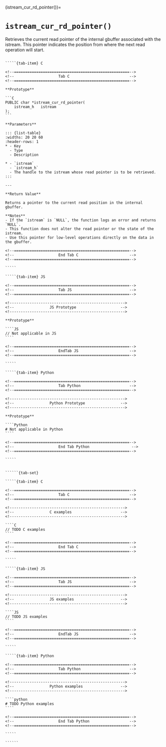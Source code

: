 <!-- ============================================================== -->
(istream_cur_rd_pointer())=
# `istream_cur_rd_pointer()`
<!-- ============================================================== -->

Retrieves the current read pointer of the internal gbuffer associated with the istream. This pointer indicates the position from where the next read operation will start.

<!------------------------------------------------------------>
<!--                    Prototypes                          -->
<!------------------------------------------------------------>

``````{tab-set}

`````{tab-item} C

<!--====================================================-->
<!--                    Tab C                           -->
<!--====================================================-->

**Prototype**

```C
PUBLIC char *istream_cur_rd_pointer(
    istream_h   istream
);
```

**Parameters**

::: {list-table}
:widths: 20 20 60
:header-rows: 1
* - Key
  - Type
  - Description

* - `istream`
  - `istream_h`
  - The handle to the istream whose read pointer is to be retrieved.
:::

---

**Return Value**

Returns a pointer to the current read position in the internal gbuffer.

**Notes**
- If the `istream` is `NULL`, the function logs an error and returns `NULL`.
- This function does not alter the read pointer or the state of the istream.
- Use this pointer for low-level operations directly on the data in the gbuffer.

<!--====================================================-->
<!--                    End Tab C                       -->
<!--====================================================-->

`````

`````{tab-item} JS

<!--====================================================-->
<!--                    Tab JS                          -->
<!--====================================================-->

<!---------------------------------------------------->
<!--                JS Prototype                    -->
<!---------------------------------------------------->

**Prototype**

````JS
// Not applicable in JS
````

<!--====================================================-->
<!--                    EndTab JS                       -->
<!--====================================================-->

`````

`````{tab-item} Python

<!--====================================================-->
<!--                    Tab Python                      -->
<!--====================================================-->

<!---------------------------------------------------->
<!--                Python Prototype                -->
<!---------------------------------------------------->

**Prototype**

````Python
# Not applicable in Python
````

<!--====================================================-->
<!--                    End Tab Python                   -->
<!--====================================================-->

`````

``````

<!------------------------------------------------------------>
<!--                    Examples                            -->
<!------------------------------------------------------------>

```````{dropdown} Examples

``````{tab-set}

`````{tab-item} C

<!--====================================================-->
<!--                    Tab C                           -->
<!--====================================================-->

<!---------------------------------------------------->
<!--                C examples                      -->
<!---------------------------------------------------->

````C
// TODO C examples
````

<!--====================================================-->
<!--                    End Tab C                       -->
<!--====================================================-->

`````

`````{tab-item} JS

<!--====================================================-->
<!--                    Tab JS                          -->
<!--====================================================-->

<!---------------------------------------------------->
<!--                JS examples                     -->
<!---------------------------------------------------->

````JS
// TODO JS examples
````

<!--====================================================-->
<!--                    EndTab JS                       -->
<!--====================================================-->

`````

`````{tab-item} Python

<!--====================================================-->
<!--                    Tab Python                      -->
<!--====================================================-->

<!---------------------------------------------------->
<!--                Python examples                 -->
<!---------------------------------------------------->

````python
# TODO Python examples
````

<!--====================================================-->
<!--                    End Tab Python                  -->
<!--====================================================-->

`````

``````

```````
